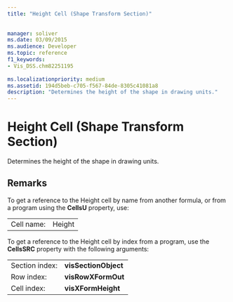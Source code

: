 ```yaml
---
title: "Height Cell (Shape Transform Section)"
 
 
manager: soliver
ms.date: 03/09/2015
ms.audience: Developer
ms.topic: reference
f1_keywords:
- Vis_DSS.chm82251195
 
ms.localizationpriority: medium
ms.assetid: 194d5beb-c705-f567-84de-8305c41081a8
description: "Determines the height of the shape in drawing units."
---
```


# Height Cell (Shape Transform Section)

Determines the height of the shape in drawing units.
  
## Remarks

To get a reference to the Height cell by name from another formula, or from a program using the **CellsU** property, use: 
  
|||
|:-----|:-----|
| Cell name:  <br/> | Height  <br/> |
   
To get a reference to the Height cell by index from a program, use the **CellsSRC** property with the following arguments: 
  
|||
|:-----|:-----|
| Section index:  <br/> |**visSectionObject** <br/> |
| Row index:  <br/> |**visRowXFormOut** <br/> |
| Cell index:  <br/> |**visXFormHeight** <br/> |
   


